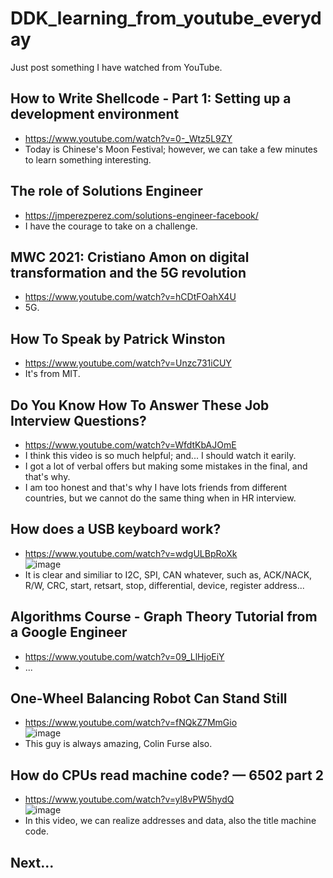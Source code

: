# DDK_learning_from_youtube_everyday
Just post something I have watched from YouTube.

## How to Write Shellcode - Part 1: Setting up a development environment
* https://www.youtube.com/watch?v=0-_Wtz5L9ZY
* Today is Chinese's Moon Festival; however, we can take a few minutes to learn something interesting.

## The role of Solutions Engineer
* https://jmperezperez.com/solutions-engineer-facebook/
* I have the courage to take on a challenge.

## MWC 2021: Cristiano Amon on digital transformation and the 5G revolution
* https://www.youtube.com/watch?v=hCDtFOahX4U
* 5G.
 
## How To Speak by Patrick Winston
* https://www.youtube.com/watch?v=Unzc731iCUY
* It's from MIT.

## Do You Know How To Answer These Job Interview Questions?
* https://www.youtube.com/watch?v=WfdtKbAJOmE
* I think this video is so much helpful; and... I should watch it earily.
* I got a lot of verbal offers but making some mistakes in the final, and that's why.
* I am too honest and that's why I have lots friends from different countries, but we cannot do the same thing when in HR interview.

## How does a USB keyboard work?
* https://www.youtube.com/watch?v=wdgULBpRoXk <br>
![image](https://user-images.githubusercontent.com/67073582/125987075-58988083-c5dd-4c3e-b5f7-224231728566.png) <br>
* It is clear and similiar to I2C, SPI, CAN whatever, such as, ACK/NACK, R/W, CRC, start, retsart, stop, differential, device, register address...

## Algorithms Course - Graph Theory Tutorial from a Google Engineer
* https://www.youtube.com/watch?v=09_LlHjoEiY <br>
* ...

## One-Wheel Balancing Robot Can Stand Still 
* https://www.youtube.com/watch?v=fNQkZ7MmGio <br>
![image](https://user-images.githubusercontent.com/67073582/125994134-32b07a04-ce11-4f75-b898-dd01c80c3407.png) <br>
* This guy is always amazing, Colin Furse also.

## How do CPUs read machine code? — 6502 part 2
* https://www.youtube.com/watch?v=yl8vPW5hydQ <br>
![image](https://user-images.githubusercontent.com/67073582/126038581-3c79468a-4a60-4cfe-bcd9-7307f2134f87.png) <br>
* In this video, we can realize addresses and data, also the title machine code.


## Next...

